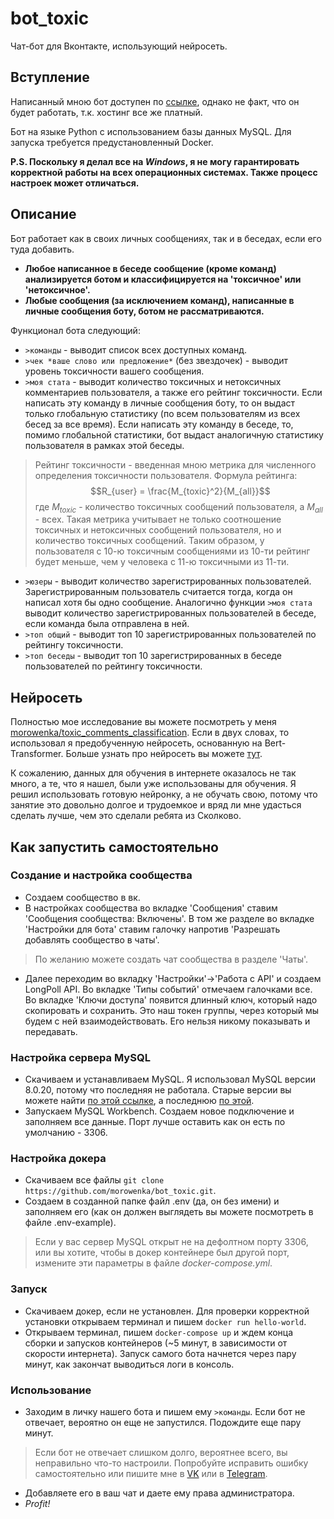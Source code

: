# bot_toxic

Чат-бот для Вконтакте, использующий нейросеть.

## Вступление
Написанный мною бот доступен по [ссылке](https://vk.com/club214806981), однако не факт, что он будет работать, т.к. хостинг все же платный.

Бот на языке Python с использованием базы данных MySQL. Для запуска требуется предустановленный Docker.

**P.S. Поскольку я делал все на *Windows*, я не могу гарантировать корректной работы на всех операционных системах. Также процесс настроек может отличаться.**

## Описание

Бот работает как в своих личных сообщениях, так и в беседах, если его туда добавить.
- **Любое написанное в беседе сообщение (кроме команд) анализируется ботом и классифицируется на 'токсичное' или 'нетоксичное'.**
- **Любые сообщения (за исключением команд), написанные в личные сообщения боту, ботом не рассматриваются.**

Функционал бота следующий:

- `>команды` - выводит список всех доступных команд.
- `>чек *ваше слово или предложение*` (без звездочек) - выводит уровень токсичности вашего сообщения.
- `>моя стата` - выводит количество токсичных и нетоксичных комментариев пользователя, а также его рейтинг токсичности. Если написать эту команду в личные сообщения боту,
то он выдаст только глобальную статистику (по всем пользователям из всех бесед за все время). 
Если написать эту команду в беседе, то, помимо глобальной статистики, бот выдаст аналогичную статистику пользователя в рамках этой беседы.
> Рейтинг токсичности - введенная мною метрика для численного определения токсичности пользователя. Формула рейтинга: 
$$R_{user} = \frac{M_{toxic}^2}{M_{all}}$$где $M_{toxic}$ - количество токсичных сообщений пользователя, а $M_{all}$ - всех. 
Такая метрика учитывает не только соотношение токсичных и нетоксичных сообщений пользователя, но и количество токсичных сообщений.
Таким образом, у пользователя с 10-ю токсичным сообщениями из 10-ти рейтинг будет меньше, чем у человека с 11-ю токсичными из 11-ти. 
- `>юзеры` - выводит количество зарегистрированных пользователей. Зарегистрированным пользователь считается тогда, когда он написал хотя бы одно сообщение.
Аналогично функции `>моя стата` выводит количество зарегистрированных пользователей в беседе, если команда была отправлена в ней.
- `>топ общий` - выводит топ 10 зарегистрированных пользователей по рейтингу токсичности.
- `>топ беседы` - выводит топ 10 зарегистрированных в беседе пользователей по рейтингу токсичности.

## Нейросеть
Полностью мое исследование вы можете посмотреть у меня [morowenka/toxic_comments_classification](https://github.com/morowenka/toxic_comments_classification).
Если в двух словах, то использовал я предобученную нейросеть, основанную на Bert-Transformer. 
Больше узнать про нейросеть вы можете [тут](https://github.com/morowenka/toxic_comments_classification). 

К сожалению, данных для обучения в интернете оказалось не так много, а те, что я нашел, были уже использованы для обучения. Я решил использовать готовую нейронку,
а не обучать свою, потому что занятие это довольно долгое и трудоемкое и вряд ли мне удасться сделать лучше, чем это сделали ребята из Сколково.

## Как запустить самостоятельно
### Создание и настройка сообщества
- Создаем сообщество в вк.
- В настройках сообщества во вкладке 'Сообщения' ставим 'Сообщения сообщества: Включены'. В том же разделе во вкладке 'Настройки для бота' ставим галочку напротив
'Разрешать добавлять сообщество в чаты'.
> По желанию можете создать чат сообщества в разделе 'Чаты'.
- Далее переходим во вкладку 'Настройки'->'Работа с API' и создаем LongPoll API. Во вкладке 'Типы событий' отмечаем галочками все. 
Во вкладке 'Ключи доступа' появится длинный ключ, который надо скопировать и сохранить. Это наш токен группы, через который мы будем с ней взаимодействовать. 
Его нельзя никому показывать и передавать.

### Настройка сервера MySQL
- Скачиваем и устанавливаем MySQL. Я использовал MySQL версии 8.0.20, потому что последняя не работала. 
Старые версии вы можете найти [по этой ссылке](https://downloads.mysql.com/archives/community/), а последнюю [по этой](https://dev.mysql.com/downloads/mysql/).
- Запускаем MySQL Workbench. Создаем новое подключение и заполняем все данные. Порт лучше оставить как он есть по умолчанию - 3306.

### Настройка докера
- Скачиваем все файлы `git clone https://github.com/morowenka/bot_toxic.git`.
- Создаем в созданной папке файл .env (да, он без имени) и заполняем его (как он должен выглядеть вы можете посмотреть в файле .env-example).
> Если у вас сервер MySQL открыт не на дефолтном порту 3306, или вы хотите, чтобы в докер контейнере был другой порт, измените эти параметры в файле *docker-compose.yml*.

### Запуск
- Скачиваем докер, если не установлен. Для проверки корректной установки открываем терминал и пишем `docker run hello-world`.
- Открываем терминал, пишем `docker-compose up` и ждем конца сборки и запусков контейнеров (~5 минут, в зависимости от скорости интернета). 
Запуск самого бота начнется через пару минут, как закончат выводиться логи в консоль. 

### Использование
- Заходим в личку нашего бота и пишем ему `>команды`. Если бот не отвечает, вероятно он еще не запустился. Подождите еще пару минут. 
> Если бот не отвечает слишком долго, вероятнее всего, вы неправильно что-то настроили. 
Попробуйте исправить ошибку самостоятельно или пишите мне в [VK](https://vk.com/bublik_04) или в [Telegram](https://t.me/morowenka).
- Добавляете его в ваш чат и даете ему права администратора.
- *Profit!*
